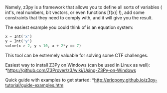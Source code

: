 Namely, z3py is a framework that allows you to define all sorts of variables ( int's, real numbers, bit vectors, or even functions [f(x)] !), add some constraints that they need to comply with, and it will give you the result.

The easiest example you could think of is an equation system:

```python
x = Int('x')
y = Int('y')
solve(x > 2, y < 10, x + 2*y == 7)
```

This tool can be extremely valuable for solving some CTF challenges.

Easiest way to install Z3Py on Windows (can be used in Linux as well):
*https://github.com/Z3Prover/z3/wiki/Using-Z3Py-on-Windows

Quick guide with examples to get started:
*http://ericpony.github.io/z3py-tutorial/guide-examples.htm
